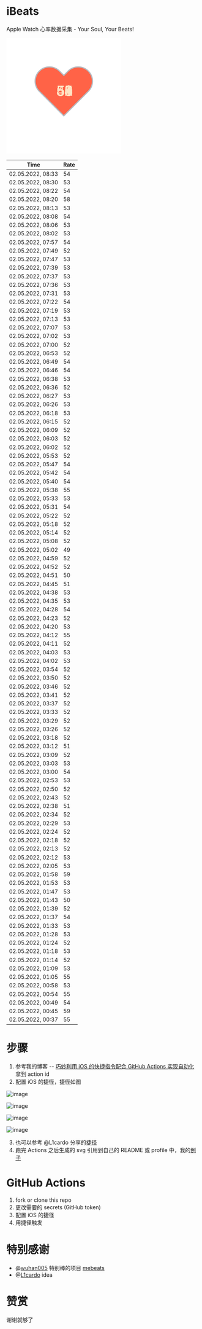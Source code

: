 # iBeats
Apple Watch 心率数据采集 - Your Soul, Your Beats!

![](./files/heart.svg)

<!--START_SECTION:my_heart_rate-->
| Time | Rate | 
 | ---- | ---- | 
| 02.05.2022, 08:33 | 54 |
| 02.05.2022, 08:30 | 53 |
| 02.05.2022, 08:22 | 54 |
| 02.05.2022, 08:20 | 58 |
| 02.05.2022, 08:13 | 53 |
| 02.05.2022, 08:08 | 54 |
| 02.05.2022, 08:06 | 53 |
| 02.05.2022, 08:02 | 53 |
| 02.05.2022, 07:57 | 54 |
| 02.05.2022, 07:49 | 52 |
| 02.05.2022, 07:47 | 53 |
| 02.05.2022, 07:39 | 53 |
| 02.05.2022, 07:37 | 53 |
| 02.05.2022, 07:36 | 53 |
| 02.05.2022, 07:31 | 53 |
| 02.05.2022, 07:22 | 54 |
| 02.05.2022, 07:19 | 53 |
| 02.05.2022, 07:13 | 53 |
| 02.05.2022, 07:07 | 53 |
| 02.05.2022, 07:02 | 53 |
| 02.05.2022, 07:00 | 52 |
| 02.05.2022, 06:53 | 52 |
| 02.05.2022, 06:49 | 54 |
| 02.05.2022, 06:46 | 54 |
| 02.05.2022, 06:38 | 53 |
| 02.05.2022, 06:36 | 52 |
| 02.05.2022, 06:27 | 53 |
| 02.05.2022, 06:26 | 53 |
| 02.05.2022, 06:18 | 53 |
| 02.05.2022, 06:15 | 52 |
| 02.05.2022, 06:09 | 52 |
| 02.05.2022, 06:03 | 52 |
| 02.05.2022, 06:02 | 52 |
| 02.05.2022, 05:53 | 52 |
| 02.05.2022, 05:47 | 54 |
| 02.05.2022, 05:42 | 54 |
| 02.05.2022, 05:40 | 54 |
| 02.05.2022, 05:38 | 55 |
| 02.05.2022, 05:33 | 53 |
| 02.05.2022, 05:31 | 54 |
| 02.05.2022, 05:22 | 52 |
| 02.05.2022, 05:18 | 52 |
| 02.05.2022, 05:14 | 52 |
| 02.05.2022, 05:08 | 52 |
| 02.05.2022, 05:02 | 49 |
| 02.05.2022, 04:59 | 52 |
| 02.05.2022, 04:52 | 52 |
| 02.05.2022, 04:51 | 50 |
| 02.05.2022, 04:45 | 51 |
| 02.05.2022, 04:38 | 53 |
| 02.05.2022, 04:35 | 53 |
| 02.05.2022, 04:28 | 54 |
| 02.05.2022, 04:23 | 52 |
| 02.05.2022, 04:20 | 53 |
| 02.05.2022, 04:12 | 55 |
| 02.05.2022, 04:11 | 52 |
| 02.05.2022, 04:03 | 53 |
| 02.05.2022, 04:02 | 53 |
| 02.05.2022, 03:54 | 52 |
| 02.05.2022, 03:50 | 52 |
| 02.05.2022, 03:46 | 52 |
| 02.05.2022, 03:41 | 52 |
| 02.05.2022, 03:37 | 52 |
| 02.05.2022, 03:33 | 52 |
| 02.05.2022, 03:29 | 52 |
| 02.05.2022, 03:26 | 52 |
| 02.05.2022, 03:18 | 52 |
| 02.05.2022, 03:12 | 51 |
| 02.05.2022, 03:09 | 52 |
| 02.05.2022, 03:03 | 53 |
| 02.05.2022, 03:00 | 54 |
| 02.05.2022, 02:53 | 53 |
| 02.05.2022, 02:50 | 52 |
| 02.05.2022, 02:43 | 52 |
| 02.05.2022, 02:38 | 51 |
| 02.05.2022, 02:34 | 52 |
| 02.05.2022, 02:29 | 53 |
| 02.05.2022, 02:24 | 52 |
| 02.05.2022, 02:18 | 52 |
| 02.05.2022, 02:13 | 52 |
| 02.05.2022, 02:12 | 53 |
| 02.05.2022, 02:05 | 53 |
| 02.05.2022, 01:58 | 59 |
| 02.05.2022, 01:53 | 53 |
| 02.05.2022, 01:47 | 53 |
| 02.05.2022, 01:43 | 50 |
| 02.05.2022, 01:39 | 52 |
| 02.05.2022, 01:37 | 54 |
| 02.05.2022, 01:33 | 53 |
| 02.05.2022, 01:28 | 53 |
| 02.05.2022, 01:24 | 52 |
| 02.05.2022, 01:18 | 53 |
| 02.05.2022, 01:14 | 52 |
| 02.05.2022, 01:09 | 53 |
| 02.05.2022, 01:05 | 55 |
| 02.05.2022, 00:58 | 53 |
| 02.05.2022, 00:54 | 55 |
| 02.05.2022, 00:49 | 54 |
| 02.05.2022, 00:45 | 59 |
| 02.05.2022, 00:37 | 55 |

<!--END_SECTION:my_heart_rate-->

# 步骤
1. 参考我的博客 -- [巧妙利用 iOS 的快捷指令配合 GitHub Actions 实现自动化](https://github.com/yihong0618/gitblog/issues/198) 拿到 action id
2. 配置 iOS 的捷径，捷径如图

![image](https://user-images.githubusercontent.com/15976103/122154218-0db0b480-ce97-11eb-93bb-5aec07c558dc.png)

![image](https://user-images.githubusercontent.com/15976103/122154236-186b4980-ce97-11eb-8e4b-70551a0391ae.png)

![image](https://user-images.githubusercontent.com/15976103/122154268-2d47dd00-ce97-11eb-902e-3acf292265a9.png)

![image](https://user-images.githubusercontent.com/15976103/122174055-fa144680-ceb4-11eb-9be2-3eb83cd516f7.png)

3. 也可以参考 @L1cardo 分享的[捷径](https://www.icloud.com/shortcuts/6ab6047b459c41ad822ad6b94b1c03d4)
4. 跑完 Actions 之后生成的 svg 引用到自己的 README 或 profile 中，我的[例子](https://github.com/yihong0618) 

# GitHub Actions

1. fork or clone this repo
2. 更改需要的 secrets (GitHub token)
3. 配置 iOS 的捷径
4. 用捷径触发

# 特别感谢
- @[wuhan005](https://github.com/wuhan005) 特别棒的项目 [mebeats](https://github.com/wuhan005/mebeats)
- @[L1cardo](https://github.com/L1cardo) idea

# 赞赏
谢谢就够了

